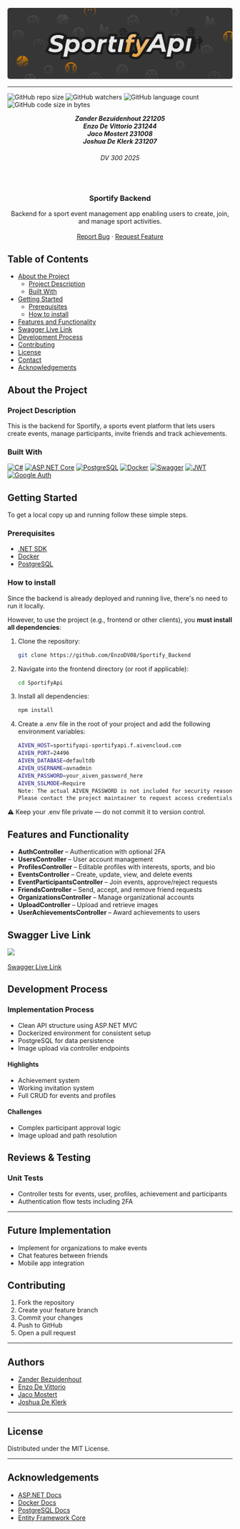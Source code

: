 ![Sportify Header Image](./SportifyApi/ReadmeAssets/ReadMeFile.png)
<br>
- - - 
![GitHub repo size](https://img.shields.io/github/repo-size/EnzoDV08/Sportify_Backend?color=%000000)
![GitHub watchers](https://img.shields.io/github/watchers/EnzoDV08/Sportify_Backend?color=%000000)
![GitHub language count](https://img.shields.io/github/languages/count/EnzoDV08/Sportify_Backend?color=%000000)
![GitHub code size in bytes](https://img.shields.io/github/languages/code-size/EnzoDV08/Sportify_Backend?color=%000000)

<h5 align="center" style="padding:0;margin:0;">Zander Bezuidenhout 221205</h5>
<h5 align="center" style="padding:0;margin:0;">Enzo De Vittorio 231244</h5>
<h5 align="center" style="padding:0;margin:0;">Jaco Mostert 231008</h5><h5 align="center" style="padding:0;margin:0;">Joshua De Klerk 231207</h5>
<h6 align="center">DV 300 2025</h6>
</br>
<p align="center">
  <h3 align="center">Sportify Backend</h3>

  <p align="center">
    Backend for a sport event management app enabling users to create, join, and manage sport activities.
   <br />
   <br />
    <a href="https://github.com/EnzoDV08/Sportify_Backend/issues">Report Bug</a>
    ·
    <a href="https://github.comEnzoDV08/Sportify_Backend/issues">Request Feature</a>
</p>

## Table of Contents

* [About the Project](#about-the-project)
  * [Project Description](#project-description)
  * [Built With](#built-with)
* [Getting Started](#getting-started)
  * [Prerequisites](#prerequisites)
  * [How to install](#how-to-install)
* [Features and Functionality](#features-and-functionality)
* [Swagger Live Link](#swagger-live-link)
* [Development Process](#development-process)
* [Contributing](#contributing)
* [License](#license)
* [Contact](#contact)
* [Acknowledgements](#acknowledgements)

## About the Project

### Project Description

This is the backend for Sportify, a sports event platform that lets users create events, manage participants, invite friends and track achievements.

### Built With

[![C#](https://img.shields.io/badge/C%23-239120?style=for-the-badge&logo=c-sharp&logoColor=white)](https://learn.microsoft.com/en-us/dotnet/csharp/)
[![ASP.NET Core](https://img.shields.io/badge/ASP.NET_Core-512BD4?style=for-the-badge&logo=.net&logoColor=white)](https://learn.microsoft.com/en-us/aspnet/core/)
[![PostgreSQL](https://img.shields.io/badge/PostgreSQL-316192?style=for-the-badge&logo=postgresql&logoColor=white)](https://www.postgresql.org/)
[![Docker](https://img.shields.io/badge/Docker-2496ED?style=for-the-badge&logo=docker&logoColor=white)](https://www.docker.com/)
[![Swagger](https://img.shields.io/badge/Swagger-85EA2D?style=for-the-badge&logo=swagger&logoColor=black)](https://swagger.io/)
[![JWT](https://img.shields.io/badge/JWT-000000?style=for-the-badge&logo=jsonwebtokens&logoColor=white)](https://jwt.io/)
[![Google Auth](https://img.shields.io/badge/Google_Auth-4285F4?style=for-the-badge&logo=google&logoColor=white)](https://developers.google.com/identity)



## Getting Started

To get a local copy up and running follow these simple steps.

### Prerequisites

- [.NET SDK](https://dotnet.microsoft.com/en-us/download)
- [Docker](https://www.docker.com/)
- [PostgreSQL](https://www.postgresql.org/)

### How to install

Since the backend is already deployed and running live, there's no need to run it locally.

However, to use the project (e.g., frontend or other clients), you **must install all dependencies**:

1. Clone the repository:
   ```sh
   git clone https://github.com/EnzoDV08/Sportify_Backend
2. Navigate into the frontend directory (or root if applicable):
   ```sh
   cd SportifyApi
3. Install all dependencies:
   ```sh
   npm install
4. Create a .env file in the root of your project and add the following environment variables:
   ```sh
   AIVEN_HOST=sportifyapi-sportifyapi.f.aivencloud.com
   AIVEN_PORT=24496
   AIVEN_DATABASE=defaultdb
   AIVEN_USERNAME=avnadmin
   AIVEN_PASSWORD=your_aiven_password_here
   AIVEN_SSLMODE=Require
   Note: The actual AIVEN_PASSWORD is not included for security reasons.
   Please contact the project maintainer to request access credentials.

⚠️ Keep your .env file private — do not commit it to version control.
## Features and Functionality

- **AuthController** – Authentication with optional 2FA  
- **UsersController** – User account management  
- **ProfilesController** – Editable profiles with interests, sports, and bio  
- **EventsController** – Create, update, view, and delete events  
- **EventParticipantsController** – Join events, approve/reject requests  
- **FriendsController** – Send, accept, and remove friend requests  
- **OrganizationsController** – Manage organizational accounts  
- **UploadController** – Upload and retrieve images  
- **UserAchievementsController** – Award achievements to users  

## Swagger Live Link 
 <a>
    <img src="./SportifyApi/ReadmeAssets/Screenshot 2025-06-10 143459.png" >
  </a>

[Swagger Live Link](sportify-backend-znri.onrender.com/swagger/index.html)
## Development Process

### Implementation Process

- Clean API structure using ASP.NET MVC  
- Dockerized environment for consistent setup  
- PostgreSQL for data persistence  
- Image upload via controller endpoints  

#### Highlights

- Achievement system
- Working invitation system  
- Full CRUD for events and profiles  

#### Challenges

- Complex participant approval logic  
- Image upload and path resolution  


## Reviews & Testing

### Unit Tests

- Controller tests for events, user, profiles, achievement and participants  
- Authentication flow tests including 2FA  

---

## Future Implementation

- Implement for organizations to make events
- Chat features between friends
- Mobile app integration  


## Contributing

1. Fork the repository  
2. Create your feature branch  
3. Commit your changes  
4. Push to GitHub  
5. Open a pull request  

---

## Authors

- [Zander Bezuidenhout](https://github.com/ZanderBez)
- [Enzo De Vittorio](https://github.com/EnzoDV08)
- [Jaco Mostert](https://github.com/321008Jaco)
- [Joshua De Klerk](https://github.com/JoshuaDeKlerk)

---

## License

Distributed under the MIT License.

---

## Acknowledgements

- [ASP.NET Docs](https://learn.microsoft.com/en-us/aspnet/core/)  
- [Docker Docs](https://docs.docker.com/)  
- [PostgreSQL Docs](https://www.postgresql.org/docs/)  
- [Entity Framework Core](https://learn.microsoft.com/en-us/ef/core/)
   
